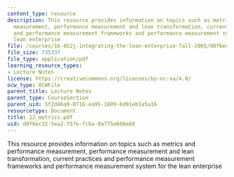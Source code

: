 ```yaml
---
content_type: resource
description: This resource provides information on topics such as metrics and performance
  measurement, performance measurement and lean transformation, current practices
  and performance measurement frameworks and performance measurement system for the
  lean enterprise
file: /courses/16-852j-integrating-the-lean-enterprise-fall-2005/d0f6ec325ea2757e7cba0a775e660a68_12_metrics.pdf
file_size: 735337
file_type: application/pdf
learning_resource_types:
- Lecture Notes
license: https://creativecommons.org/licenses/by-nc-sa/4.0/
ocw_type: OCWFile
parent_title: Lecture Notes
parent_type: CourseSection
parent_uid: 5f2d46a9-0716-ea95-1809-6d91eb1a5a16
resourcetype: Document
title: 12_metrics.pdf
uid: d0f6ec32-5ea2-757e-7cba-0a775e660a68
---
```

This resource provides information on topics such as metrics and performance measurement, performance measurement and lean transformation, current practices and performance measurement frameworks and performance measurement system for the lean enterprise